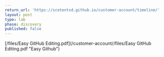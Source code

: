 ```yaml
---
return_url: 'https://scotentsd.github.io/customer-account/timeline/'
layout: post
type: lab
phase: discovery
published: false
---
```

[/files/Easy GitHub Editing.pdf](/customer-account//files/Easy GitHub Editing.pdf "Easy Github")
